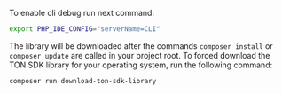 To enable cli debug run next command:
``` bash 
export PHP_IDE_CONFIG="serverName=CLI"
```

The library will be downloaded after the commands ```composer install``` or ```composer update``` are called in your project root. To forced download the TON SDK library for your operating system, run the following command:
``` bash
composer run download-ton-sdk-library
```